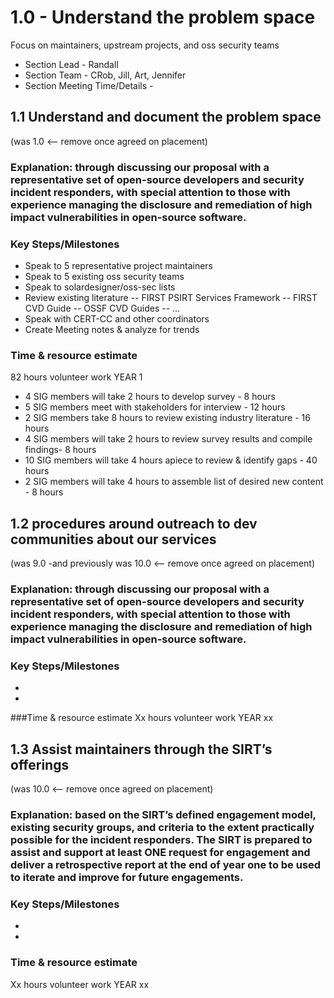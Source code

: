 # 1.0 - Understand the problem space

Focus on maintainers, upstream projects, and oss security teams

- Section Lead - Randall
- Section Team - CRob, Jill, Art, Jennifer
- Section Meeting Time/Details -

## 1.1 Understand and document the problem space
(was 1.0 <-- remove once agreed on placement)
### Explanation: through discussing our proposal with a representative set of open-source developers and security incident responders, with special attention to those with experience managing the disclosure and remediation of high impact vulnerabilities in open-source software.
### Key Steps/Milestones
- Speak to 5 representative project maintainers
- Speak to 5 existing oss security teams
- Speak to solardesigner/oss-sec lists
- Review existing literature
-- FIRST PSIRT Services Framework
-- FIRST CVD Guide
-- OSSF CVD Guides
-- …
- Speak with CERT-CC and other coordinators
- Create Meeting notes & analyze for trends

### Time & resource estimate
82 hours volunteer work YEAR 1
- 4 SIG members will take 2 hours to develop survey - 8 hours
- 5 SIG members meet with stakeholders for interview - 12 hours
- 2 SIG members take 8 hours to review existing industry literature - 16 hours
- 4 SIG members will take 2 hours to review survey results and compile findings- 8 hours
- 10 SIG members will take 4 hours apiece to review & identify gaps - 40 hours
- 2 SIG members will take 4 hours to assemble list of desired new content - 8 hours

## 1.2 procedures around outreach to dev communities about our services
(was 9.0 -and previously was 10.0  <-- remove once agreed on placement) 
### Explanation: through discussing our proposal with a representative set of open-source developers and security incident responders, with special attention to those with experience managing the disclosure and remediation of high impact vulnerabilities in open-source software.
### Key Steps/Milestones
-
-

###Time & resource estimate
Xx hours volunteer work YEAR xx



## 1.3 Assist maintainers through the SIRT’s offerings
(was 10.0 <-- remove once agreed on placement)
### Explanation: based on the SIRT’s defined engagement model, existing security groups, and criteria to the extent practically possible for the incident responders. The SIRT is prepared to assist and support at least ONE request for engagement and deliver a retrospective report at the end of year one to be used to iterate and improve for future engagements.
### Key Steps/Milestones
-
-

### Time & resource estimate
Xx hours volunteer work YEAR xx


